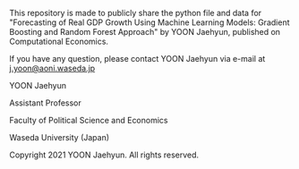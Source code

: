 This repository is made to publicly share the python file and data for "Forecasting of Real GDP Growth Using Machine Learning Models: Gradient Boosting and Random Forest Approach" by YOON Jaehyun, published on Computational Economics.

If you have any question, please contact YOON Jaehyun via e-mail at j.yoon@aoni.waseda.jp


YOON Jaehyun

Assistant Professor

Faculty of Political Science and Economics

Waseda University (Japan)

Copyright 2021 YOON Jaehyun. All rights reserved.
